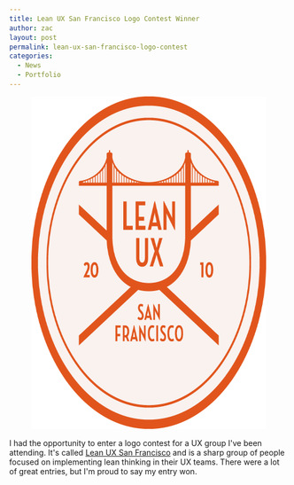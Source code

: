 ```yaml
---
title: Lean UX San Francisco Logo Contest Winner
author: zac
layout: post
permalink: lean-ux-san-francisco-logo-contest
categories:
  - News
  - Portfolio
---
```

<div class="col-main">
  <figure>
    <img alt="Winner of the Lean UX San Francisco logo contest" src="/images/leanUX-logo@2x.png" width="600" height="600">
  </figure> 
</div>

<!-- more -->

I had the opportunity to enter a logo contest for a UX group I've been attending. It's called <a href="http://sf.lean-ux.com/">Lean UX San Francisco</a> and is a sharp group of people focused on implementing lean thinking in their UX teams. There were a lot of great entries, but I'm proud to say my entry won.
